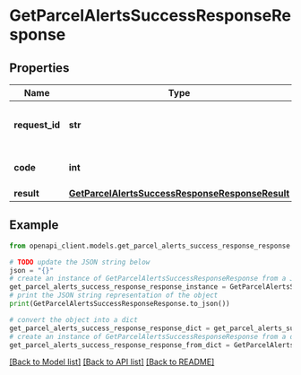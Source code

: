 # GetParcelAlertsSuccessResponseResponse


## Properties

Name | Type | Description | Notes
------------ | ------------- | ------------- | -------------
**request_id** | **str** | Unique identifier for the request | 
**code** | **int** | Successful response code. | 
**result** | [**GetParcelAlertsSuccessResponseResponseResult**](GetParcelAlertsSuccessResponseResponseResult.md) |  | 

## Example

```python
from openapi_client.models.get_parcel_alerts_success_response_response import GetParcelAlertsSuccessResponseResponse

# TODO update the JSON string below
json = "{}"
# create an instance of GetParcelAlertsSuccessResponseResponse from a JSON string
get_parcel_alerts_success_response_response_instance = GetParcelAlertsSuccessResponseResponse.from_json(json)
# print the JSON string representation of the object
print(GetParcelAlertsSuccessResponseResponse.to_json())

# convert the object into a dict
get_parcel_alerts_success_response_response_dict = get_parcel_alerts_success_response_response_instance.to_dict()
# create an instance of GetParcelAlertsSuccessResponseResponse from a dict
get_parcel_alerts_success_response_response_from_dict = GetParcelAlertsSuccessResponseResponse.from_dict(get_parcel_alerts_success_response_response_dict)
```
[[Back to Model list]](../README.md#documentation-for-models) [[Back to API list]](../README.md#documentation-for-api-endpoints) [[Back to README]](../README.md)


